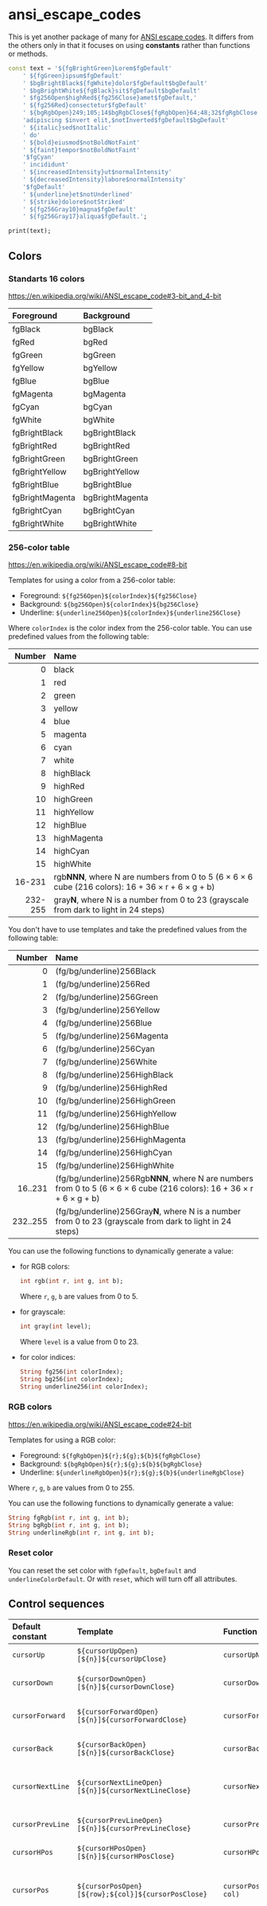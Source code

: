 # ansi_escape_codes

This is yet another package of many for
[ANSI escape codes](https://en.wikipedia.org/wiki/ANSI_escape_code). It differs
from the others only in that it focuses on using **constants** rather than
functions or methods.

```dart
const text = '${fgBrightGreen}Lorem$fgDefault'
    ' ${fgGreen}ipsum$fgDefault'
    ' $bgBrightBlack${fgWhite}dolor$fgDefault$bgDefault'
    ' $bgBrightWhite${fgBlack}sit$fgDefault$bgDefault'
    ' $fg256Open$highRed${fg256Close}amet$fgDefault,'
    ' ${fg256Red}consectetur$fgDefault'
    ' ${bgRgbOpen}249;105;14$bgRgbClose${fgRgbOpen}64;48;32$fgRgbClose'
    'adipiscing $invert elit,$notInverted$fgDefault$bgDefault'
    ' ${italic}sed$notItalic'
    ' do'
    ' ${bold}eiusmod$notBoldNotFaint'
    ' ${faint}tempor$notBoldNotFaint'
    '$fgCyan'
    ' incididunt'
    ' ${increasedIntensity}ut$normalIntensity'
    ' ${decreasedIntensity}labore$normalIntensity'
    '$fgDefault'
    ' ${underline}et$notUnderlined'
    ' ${strike}dolore$notStriked'
    ' ${fg256Gray10}magna$fgDefault'
    ' ${fg256Gray17}aliqua$fgDefault.';

print(text);
```

## Colors

### Standarts 16 colors

<https://en.wikipedia.org/wiki/ANSI_escape_code#3-bit_and_4-bit>

| Foreground      | Background      |
|:----------------|:----------------|
| fgBlack         | bgBlack         |
| fgRed           | bgRed           |
| fgGreen         | bgGreen         |
| fgYellow        | bgYellow        |
| fgBlue          | bgBlue          |
| fgMagenta       | bgMagenta       |
| fgCyan          | bgCyan          |
| fgWhite         | bgWhite         |
| fgBrightBlack   | bgBrightBlack   |
| fgBrightRed     | bgBrightRed     |
| fgBrightGreen   | bgBrightGreen   |
| fgBrightYellow  | bgBrightYellow  |
| fgBrightBlue    | bgBrightBlue    |
| fgBrightMagenta | bgBrightMagenta |
| fgBrightCyan    | bgBrightCyan    |
| fgBrightWhite   | bgBrightWhite   |

### 256-color table

<https://en.wikipedia.org/wiki/ANSI_escape_code#8-bit>

Templates for using a color from a 256-color table:

- Foreground: `${fg256Open}${colorIndex}${fg256Close}`
- Background: `${bg256Open}${colorIndex}${bg256Close}`
- Underline: `${underline256Open}${colorIndex}${underline256Close}`

Where `colorIndex` is the color index from the 256-color table. You can use
predefined values from the following table:

|  Number | Name        |
|--------:|:------------|
|       0 | black       |
|       1 | red         |
|       2 | green       |
|       3 | yellow      |
|       4 | blue        |
|       5 | magenta     |
|       6 | cyan        |
|       7 | white       |
|       8 | highBlack   |
|       9 | highRed     |
|      10 | highGreen   |
|      11 | highYellow  |
|      12 | highBlue    |
|      13 | highMagenta |
|      14 | highCyan    |
|      15 | highWhite   |
|  16-231 | rgb**NNN**, where N are numbers from 0 to 5 (6 × 6 × 6 cube (216 colors): 16 + 36 × r + 6 × g + b) |
| 232-255 | gray**N**, where N is a number from 0 to 23 (grayscale from dark to light in 24 steps) |

You don't have to use templates and take the predefined values from the
following table:

|   Number | Name                            |
|---------:|:--------------------------------|
|        0 | (fg/bg/underline)256Black       |
|        1 | (fg/bg/underline)256Red         |
|        2 | (fg/bg/underline)256Green       |
|        3 | (fg/bg/underline)256Yellow      |
|        4 | (fg/bg/underline)256Blue        |
|        5 | (fg/bg/underline)256Magenta     |
|        6 | (fg/bg/underline)256Cyan        |
|        7 | (fg/bg/underline)256White       |
|        8 | (fg/bg/underline)256HighBlack   |
|        9 | (fg/bg/underline)256HighRed     |
|       10 | (fg/bg/underline)256HighGreen   |
|       11 | (fg/bg/underline)256HighYellow  |
|       12 | (fg/bg/underline)256HighBlue    |
|       13 | (fg/bg/underline)256HighMagenta |
|       14 | (fg/bg/underline)256HighCyan    |
|       15 | (fg/bg/underline)256HighWhite   |
|  16..231 | (fg/bg/underline)256Rgb**NNN**, where N are numbers from 0 to 5 (6 × 6 × 6 cube (216 colors): 16 + 36 × r + 6 × g + b) |
| 232..255 | (fg/bg/underline)256Gray**N**, where N is a number from 0 to 23 (grayscale from dark to light in 24 steps) |

You can use the following functions to dynamically generate a value:

- for RGB colors:

  ```dart
  int rgb(int r, int g, int b);
  ```

  Where `r`, `g`, `b` are values from 0 to 5.

- for grayscale:

  ```dart
  int gray(int level);
  ```

  Where `level` is a value from 0 to 23.

- for color indices:

  ```dart
  String fg256(int colorIndex);
  String bg256(int colorIndex);
  String underline256(int colorIndex);
  ```

### RGB colors

<https://en.wikipedia.org/wiki/ANSI_escape_code#24-bit>

Templates for using a RGB color:

- Foreground: `${fgRgbOpen}${r};${g};${b}${fgRgbClose}`
- Background: `${bgRgbOpen}${r};${g};${b}${bgRgbClose}`
- Underline: `${underlineRgbOpen}${r};${g};${b}${underlineRgbClose}`

Where `r`, `g`, `b` are values from 0 to 255.

You can use the following functions to dynamically generate a value:

```dart
String fgRgb(int r, int g, int b);
String bgRgb(int r, int g, int b);
String underlineRgb(int r, int g, int b);
```

### Reset color

You can reset the set color with `fgDefault`, `bgDefault` and
`underlineColorDefault`. Or with `reset`, which will turn off all attributes.

## Control sequences

| Default constant | Template                                               | Function                  | Description                                                                         |
|:-----------------|:-------------------------------------------------------|:--------------------------|:------------------------------------------------------------------------------------|
| `cursorUp`       | `${cursorUpOpen}[${n}]${cursorUpClose}`                | `cursorUpN(n)`            | Moves the cursor up `n` (default `1`) lines.                                        |
| `cursorDown`     | `${cursorDownOpen}[${n}]${cursorDownClose}`            | `cursorDownN(n)`          | Moves the cursor down `n` (default `1`) lines.                                      |
| `cursorForward`  | `${cursorForwardOpen}[${n}]${cursorForwardClose}`      | `cursorForwardN(n)`       | Moves the cursor forward `n` (default `1`) cells.                                   |
| `cursorBack`     | `${cursorBackOpen}[${n}]${cursorBackClose}`            | `cursorBackN(n)`          | Moves the cursor back `n` (default `1`) cells.                                      |
| `cursorNextLine` | `${cursorNextLineOpen}[${n}]${cursorNextLineClose}`    | `cursorNextLineN(n)`      | Moves cursor to beginning of the line `n` (default `1`) lines down.                 |
| `cursorPrevLine` | `${cursorPrevLineOpen}[${n}]${cursorPrevLineClose}`    | `cursorPrevLineN(n)`      | Moves cursor to beginning of the line `n` (default `1`) lines up.                   |
| `cursorHPos`     | `${cursorHPosOpen}[${n}]${cursorHPosClose}`            | `cursorHPosN(n)`          | Moves the cursor to column `n` (default `1`).                                       |
| `cursorPos`      | `${cursorPosOpen}[${row};${col}]${cursorPosClose}`     | `cursorPosTo(row, col)`   | Moves the cursor to `row` and `col`. The values are 1-based, and default to `1` (top left corner) if omitted. |
| `cursorHVPos`    | `${cursorHVPosOpen}[${row};${col}]${cursorHVPosClose}` | `cursorHVPosTo(row, col)` | Same as `cursorPos`, but counts as a format effector function (like `cr` or `lf`) rather than an editor function (like `cursorUp` or `cursorNextLine`). This can lead to different handling in certain terminal modes. |
| `clearScreen…`   | `${clearScreenOpen}[${n}]${clearScreenClose}`          |                           | Clears part of the screen. If `n` is `0` (or missing), clear from cursor to end of screen (`clearScreenToEnd`). If `n` is `1`, clear from cursor to beginning of the screen (`clearScreenToBegin`). If `n` is `2`, clear entire screen and moves cursor to upper left (`clearScreen`). If `n` is `3`, clear entire screen and delete all lines saved in the scrollback buffer (`clearScreenWithBuf`). |
| `eraseLine…`     | `${eraseLineOpen}[${n}]${eraseLineClose}`              |                           | Erases part of the line. If `n` is `0` (or missing), clear from cursor to the end of the line (`eraseLineToEnd`). If `n` is `1`, clear from cursor to beginning of the line (`eraseLineToBegin`). If `n` is `2`, clear entire line (`eraseLine`). Cursor position does not change. |
| `scrollUp`       | `${scrollUpOpen}[${n}]${scrollUpClose}`                | `scrollUpN(n)`            | Scroll whole page up by `n` (default `1`) lines. New lines are added at the bottom. |
| `scrollDown`     | `${scrollDownOpen}[${n}]${scrollDownClose}`            | `scrollDownN(n)`          | Scroll whole page down by `n` (default `1`) lines. New lines are added at the top.  |
| `hideCursor`     |                                                        |                           | Shows the cursor.                                                                   |
| `showCursor`     |                                                        |                           | Hides the cursor.                                                                   |
| `saveCursor`     |                                                        |                           | Saves the cursor position, encoding shift state and formatting attributes.          |
| `restoreCursor`  |                                                        |                           | Restores the cursor position, encoding shift state and formatting attributes from the previous `saveCursor` if any, otherwise resets these all to their defaults. |
